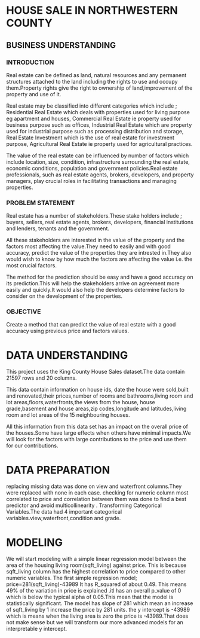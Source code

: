 # HOUSE SALE IN NORTHWESTERN COUNTY

## BUSINESS UNDERSTANDING

### INTRODUCTION
Real estate can be defined as land, natural resources and any permanent structures attached to the land including the rights to use and occupy them.Property rights give the right to ownership of land,improvement of the property and use of it.

Real estate may be classified into different categories which include ; Residential Real Estate which deals with properties used for living purpose eg apartment and houses, Commercial Real Estate ie property used for business purpose such as offices, Industrial Real Estate which are property used for industrial purpose such as processing distribution and storage, Real Estate Investment which is the use of real estate for investment purpose, Agricultural Real Estate ie property used for agricultural practices.

The value of the real estate can be influenced by number of factors which include location, size, condition, infrastructure surrounding the real estate, economic conditions, population and government policies.Real estate professionals, such as real estate agents, brokers, developers, and property managers, play crucial roles in facilitating transactions and managing properties.

### PROBLEM STATEMENT

Real estate has a number of stakeholders.These stake holders include ; buyers, sellers, real estate agents, brokers, developers, financial  institutions and lenders, tenants and the government.

All these stakeholders are interested in the value of the property and the factors most affecting the value.They need to easily and with good accuracy, predict the value of the properties they are intrested in.They also would wish to know by how much the factors are affecting the value i.e. the most crucial factors.

The method for the prediction should be easy and have a good accuracy on its prediction.This will help the stakeholders arrive on agreement more easily and quickly.It would also help the developers determine factors to consider on the development of the properties.

### OBJECTIVE

Create a method that can predict the value of real estate with a good accuracy using previous price and factors values.

# DATA UNDERSTANDING
This project uses the King County House Sales dataset.The data contain 21597 rows and 20 columns.

This data contain information on house ids, date the house were sold,built and renovated,their prices,number of rooms and bathrooms,living room and lot areas,floors,waterfronts,the views from the house, house grade,basement and house areas,zip codes,longitude and latitudes,living room and lot areas of the 15 neighbouring houses.

All this information from this data set has an impact on the overall price of the houses.Some have large effects when others have minimal impacts.We will look for the factors with large contributions to the price and use them for our contributions.

# DATA PREPARATION

replacing missing data was done on view and waterfront columns.They were replaced with none in each case.
checking for numeric column most correlated to price and correlation between them was done to find a best predictor and avoid multicollinearity .
Transforming Categorical Variables.The data had 4 important categorical variables.view,waterfront,condition and grade.


# MODELING
We will start modeling with a simple linear regression model between the area of the housing living room(sqft_living) against price.
This is because sqft_living column has the highest correlation to price compared to other numeric variables.
The first simple regression model;
price=281(sqft_living)-43989
It has R_squared of about 0.49. This means 49% of the variation in price is explained .itl has an overall p_value of 0 which is below the typical alpha of 0.05.This mean that the model is statistically significant.
The model has slope of 281 which mean an increase of sqft_living by 1 increase the price by 281 units.
the y intercept is -43989 which is means when the living area is zero the price is -43989.That does not make sense but we will transform our more advanced models for an interpretable y intercept.


